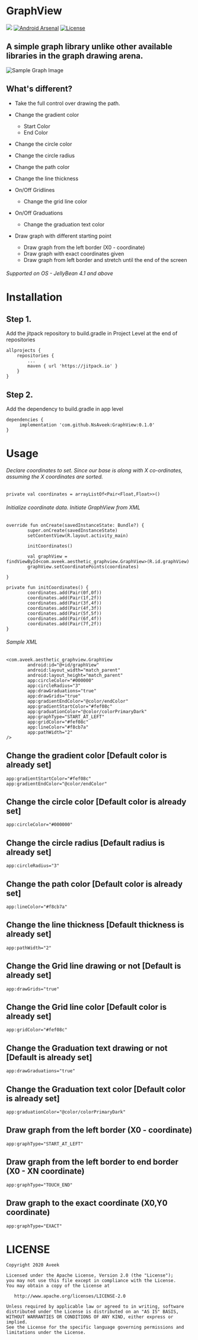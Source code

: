 # GraphView
[![](https://jitpack.io/v/NsAveek/GraphView.svg)](https://jitpack.io/#NsAveek/GraphView)
[![Android Arsenal]( https://img.shields.io/badge/Android%20Arsenal-Aesthetic%20GraphView-green.svg?style=flat )]( https://android-arsenal.com/details/1/8138 )
[![License](https://img.shields.io/badge/License-Apache%202.0-blue.svg)](https://opensource.org/licenses/Apache-2.0)
[](https://img.shields.io/badge/Support%20OS-JellyBean%204.1%2B-green)
## A simple graph library unlike other available libraries in the graph drawing arena. 

![Sample Graph Image](https://github.com/NsAveek/GraphView/blob/master/app/src/main/res/drawable/sample_graph.png)

## What's different?
* Take the full control over drawing the path. 
* Change the gradient color 
  * Start Color
  * End Color
* Change the circle color
* Change the circle radius

* Change the path color
* Change the line thickness
* On/Off Gridlines
  * Change the grid line color
* On/Off Graduations
  * Change the graduation text color
* Draw graph with different starting point
  * Draw graph from the left border (X0 - coordinate)
  * Draw graph with exact coordinates given
  * Draw graph from left border and stretch until the end of the screen

###### Supported on OS - JellyBean 4.1 and above 

# Installation

## Step 1. 
Add the jitpack repository to build.gradle in Project Level at the end of repositories
```
allprojects {
	repositories {
		...
		maven { url 'https://jitpack.io' }
	}
}
```
## Step 2. 
Add the dependency to build.gradle in app level

```
dependencies {
	 implementation 'com.github.NsAveek:GraphView:0.1.0'
}
```
# Usage

###### Declare coordinates to set. Since our base is along with X co-ordinates, assuming the X coordinates are sorted.
```
private val coordinates = arrayListOf<Pair<Float,Float>>()

```
###### Initialize coordinate data. Initiate GraphView from XML
```
override fun onCreate(savedInstanceState: Bundle?) {
        super.onCreate(savedInstanceState)
        setContentView(R.layout.activity_main)

        initCoordinates()

        val graphView = findViewById<com.aveek.aesthetic_graphview.GraphView>(R.id.graphView)
        graphView.setCoordinatePoints(coordinates)
        
}

private fun initCoordinates() {
        coordinates.add(Pair(0f,0f))
        coordinates.add(Pair(1f,2f))
        coordinates.add(Pair(3f,4f))
        coordinates.add(Pair(4f,3f))
        coordinates.add(Pair(5f,5f))
        coordinates.add(Pair(6f,4f))
        coordinates.add(Pair(7f,2f))
}

```
###### Sample XML 
```
<com.aveek.aesthetic_graphview.GraphView
        android:id="@+id/graphView"
        android:layout_width="match_parent"
        android:layout_height="match_parent"
        app:circleColor="#000000"
        app:circleRadius="3"
        app:drawGraduations="true"
        app:drawGrids="true"
        app:gradientEndColor="@color/endColor"
        app:gradientStartColor="#fef08c"
        app:graduationColor="@color/colorPrimaryDark"
        app:graphType="START_AT_LEFT"
        app:gridColor="#fef08c"
        app:lineColor="#f8cb7a"
        app:pathWidth="2"
/>
```

## Change the gradient color [Default color is already set]
```
app:gradientStartColor="#fef08c"
app:gradientEndColor="@color/endColor"

```

## Change the circle color [Default color is already set]
```
app:circleColor="#000000"
```
## Change the circle radius [Default radius is already set]
```
app:circleRadius="3"
```

## Change the path color [Default color is already set]
```
app:lineColor="#f8cb7a"
```

## Change the line thickness [Default thickness is already set]
```
app:pathWidth="2"
```

## Change the Grid line drawing or not [Default is already set]
```
app:drawGrids="true"
```
## Change the Grid line color [Default color is already set]
```
app:gridColor="#fef08c"
```
## Change the Graduation text drawing or not [Default is already set]
```
app:drawGraduations="true"
```

## Change the Graduation text color [Default color is already set]
```
app:graduationColor="@color/colorPrimaryDark"
```
## Draw graph from the left border (X0 - coordinate)

```
app:graphType="START_AT_LEFT"
```
## Draw graph from the left border to end border (X0 - XN coordinate)

```
app:graphType="TOUCH_END"
```

## Draw graph to the exact coordinate (X0,Y0 coordinate)

```
app:graphType="EXACT"
```
# LICENSE
```
Copyright 2020 Aveek

Licensed under the Apache License, Version 2.0 (the "License");
you may not use this file except in compliance with the License.
You may obtain a copy of the License at

   http://www.apache.org/licenses/LICENSE-2.0

Unless required by applicable law or agreed to in writing, software
distributed under the License is distributed on an "AS IS" BASIS,
WITHOUT WARRANTIES OR CONDITIONS OF ANY KIND, either express or implied.
See the License for the specific language governing permissions and
limitations under the License.
```
